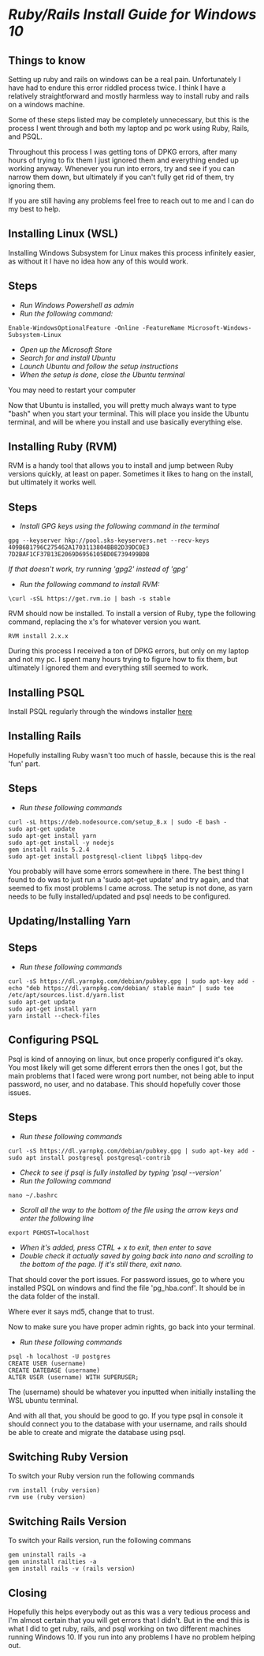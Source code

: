 # _Ruby/Rails Install Guide for Windows 10_


## Things to know

Setting up ruby and rails on windows can be a real pain. Unfortunately I have had to endure this error riddled process twice. I think I have a relatively straightforward and mostly harmless way to install ruby and rails on a windows machine.

Some of these steps listed may be completely unnecessary, but this is the process I went through and both my laptop and pc work using Ruby, Rails, and PSQL.

Throughout this process I was getting tons of DPKG errors, after many hours of trying to fix them I just ignored them and everything ended up working anyway. Whenever you run into errors, try and see if you can narrow them down, but ultimately if you can't fully get rid of them, try ignoring them.

If you are still having any problems feel free to reach out to me and I can do my best to help.


## Installing Linux (WSL)
Installing Windows Subsystem for Linux makes this process infinitely easier, as without it I have no idea how any of this would work.
## Steps
* _Run Windows Powershell as admin_
* _Run the following command:_
<pre><code>Enable-WindowsOptionalFeature -Online -FeatureName Microsoft-Windows-Subsystem-Linux
</code></pre>
* _Open up the Microsoft Store_
* _Search for and install Ubuntu_
* _Launch Ubuntu and follow the setup instructions_
* _When the setup is done, close the Ubuntu terminal_

You may need to restart your computer

Now that Ubuntu is installed, you will pretty much always want to type "bash" when you start your terminal. This will place you inside the Ubuntu terminal, and will be where you install and use basically everything else.

## Installing Ruby (RVM)
RVM is a handy tool that allows you to install and jump between Ruby versions quickly, at least on paper. Sometimes it likes to hang on the install, but ultimately it works well.
## Steps
* _Install GPG keys using the following command in the terminal_
<pre><code>gpg --keyserver hkp://pool.sks-keyservers.net --recv-keys 409B6B1796C275462A1703113804BB82D39DC0E3 7D2BAF1CF37B13E2069D6956105BD0E739499BDB
</code></pre>
_If that doesn't work, try running 'gpg2' instead of 'gpg'_
* _Run the following command to install RVM:_
<pre><code>\curl -sSL https://get.rvm.io | bash -s stable
</code></pre>

RVM should now be installed. To install a version of Ruby, type the following command, replacing the x's for whatever version you want.  <pre><code>RVM install 2.x.x
</code></pre>


During this process I received a ton of DPKG errors, but only on my laptop and not my pc. I spent many hours trying to figure how to fix them, but ultimately I ignored them and everything still seemed to work.


## Installing PSQL
Install PSQL regularly through the windows installer [here](https://www.postgresql.org/download/windows/)

## Installing Rails
Hopefully installing Ruby wasn't too much of  hassle, because this is the real 'fun' part.
## Steps
* _Run these following commands_
<pre><code>curl -sL https://deb.nodesource.com/setup_8.x | sudo -E bash -
sudo apt-get update
sudo apt-get install yarn
sudo apt-get install -y nodejs
gem install rails 5.2.4
sudo apt-get install postgresql-client libpq5 libpq-dev
</code></pre>
You probably will have some errors somewhere in there. The best thing I found to do was to just run a 'sudo apt-get update' and try again, and that seemed to fix most problems I came across. The setup is not done, as yarn needs to be fully installed/updated and psql needs to be configured.

## Updating/Installing Yarn
## Steps
* _Run these following commands_
<pre><code>curl -sS https://dl.yarnpkg.com/debian/pubkey.gpg | sudo apt-key add -
echo "deb https://dl.yarnpkg.com/debian/ stable main" | sudo tee /etc/apt/sources.list.d/yarn.list
sudo apt-get update
sudo apt-get install yarn
yarn install --check-files
</code></pre>

## Configuring PSQL
Psql is kind of annoying on linux, but once properly configured it's okay. You most likely will get some different errors then the ones I got, but the main problems that I faced were wrong port number, not being able to input password, no user, and no database. This should hopefully cover those issues.

## Steps
* _Run these following commands_
<pre><code>curl -sS https://dl.yarnpkg.com/debian/pubkey.gpg | sudo apt-key add -
sudo apt install postgresql postgresql-contrib
</code></pre>
* _Check to see if psql is fully installed by typing 'psql --version'_
* _Run the following command_
<pre><code>nano ~/.bashrc</code></pre>
* _Scroll all the way to the bottom of the file using the arrow keys and enter the following line_
<pre><code>export PGHOST=localhost
</code></pre>
* _When it's added, press CTRL + x to exit, then enter to save_
* _Double check it actually saved by going back into nano and scrolling to the bottom of the page. If it's still there, exit nano._

That should cover the port issues. For password issues, go to where you installed PSQL on windows and find the file 'pg_hba.conf'. It should be in the data folder of the install.

Where ever it says md5, change that to trust.

Now to make sure you have proper admin rights, go back into your terminal.
* _Run these following commands_
<pre><code>psql -h localhost -U postgres
CREATE USER (username)
CREATE DATEBASE (username)
ALTER USER (username) WITH SUPERUSER;
</code></pre>
The (username) should be whatever you inputted when initially installing the WSL ubuntu terminal.

And with all that, you should be good to go. If you type psql in console it should connect you to the database with your username, and rails should be able to create and migrate the database using psql.
## Switching Ruby Version
To switch your Ruby version run the following commands
<pre><code>rvm install (ruby version)
rvm use (ruby version)
</code></pre>

## Switching Rails Version
To switch your Rails version, run the following commans
<pre><code>gem uninstall rails -a
gem uninstall railties -a
gem install rails -v (rails version)
</code></pre>


## Closing

Hopefully this helps everybody out as this was a very tedious process and I'm almost certain that you will get errors that I didn't. But in the end this is what I did to get ruby, rails, and psql working on two different machines running Windows 10. If you run into any problems I have no problem helping out.

